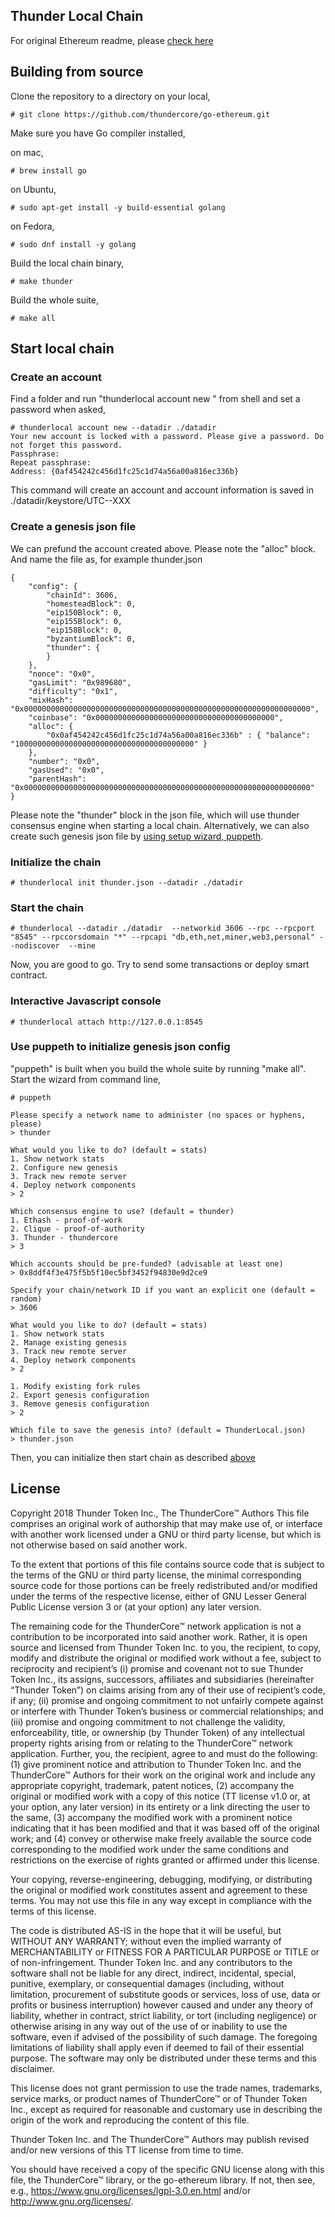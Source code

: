 ## Thunder Local Chain

For original Ethereum readme, please [check here](README_ETH.md)

## Building from source

Clone the repository to a directory on your local,

    # git clone https://github.com/thundercore/go-ethereum.git

Make sure you have Go compiler installed,

on mac,

    # brew install go

on Ubuntu,

    # sudo apt-get install -y build-essential golang

on Fedora,

    # sudo dnf install -y golang

Build the local chain binary,

    # make thunder

Build the whole suite,

    # make all

## Start local chain

### Create an account
Find a folder and run "thunderlocal account new " from shell and set a password when asked,

    # thunderlocal account new --datadir ./datadir
    Your new account is locked with a password. Please give a password. Do not forget this password.
    Passphrase:
    Repeat passphrase:
    Address: {0af454242c456d1fc25c1d74a56a00a816ec336b}

This command will create an account and account information is saved in ./datadir/keystore/UTC--XXX

### Create a genesis json file
We can prefund the account created above. Please note the "alloc" block. And name the file as, for example thunder.json

    {
        "config": {
            "chainId": 3606,
            "homesteadBlock": 0,
            "eip150Block": 0,
            "eip155Block": 0,
            "eip158Block": 0,
            "byzantiumBlock": 0,
            "thunder": {
            }
        },
        "nonce": "0x0",
        "gasLimit": "0x989680",
        "difficulty": "0x1",
        "mixHash": "0x0000000000000000000000000000000000000000000000000000000000000000",
        "coinbase": "0x0000000000000000000000000000000000000000",
        "alloc": {
            "0x0af454242c456d1fc25c1d74a56a00a816ec336b" : { "balance": "1000000000000000000000000000000000000000" }
        },
        "number": "0x0",
        "gasUsed": "0x0",
        "parentHash": "0x0000000000000000000000000000000000000000000000000000000000000000"
    }

Please note the "thunder" block in the json file, which will use thunder consensus engine when starting a local chain. Alternatively, we can also create such genesis json file by [using setup wizard, puppeth](#puppeth).

### <a name="initchain"></a>Initialize the chain

    # thunderlocal init thunder.json --datadir ./datadir

### Start the chain

    # thunderlocal --datadir ./datadir  --networkid 3606 --rpc --rpcport "8545" --rpccorsdomain "*" --rpcapi "db,eth,net,miner,web3,personal" --nodiscover  --mine

Now, you are good to go. Try to send some transactions or deploy smart contract.

### Interactive Javascript console

    # thunderlocal attach http://127.0.0.1:8545

### <a name="puppeth"></a>Use puppeth to initialize genesis json config

"puppeth" is built when you build the whole suite by running "make all". Start the wizard from command line,

    # puppeth

    Please specify a network name to administer (no spaces or hyphens, please)
    > thunder

    What would you like to do? (default = stats)
    1. Show network stats
    2. Configure new genesis
    3. Track new remote server
    4. Deploy network components
    > 2

    Which consensus engine to use? (default = thunder)
    1. Ethash - proof-of-work
    2. Clique - proof-of-authority
    3. Thunder - thundercore
    > 3

    Which accounts should be pre-funded? (advisable at least one)
    > 0x8ddf4f3e475f5b5f10ec5bf3452f94830e9d2ce9

    Specify your chain/network ID if you want an explicit one (default = random)
    > 3606

    What would you like to do? (default = stats)
    1. Show network stats
    2. Manage existing genesis
    3. Track new remote server
    4. Deploy network components
    > 2

    1. Modify existing fork rules
    2. Export genesis configuration
    3. Remove genesis configuration
    > 2

    Which file to save the genesis into? (default = ThunderLocal.json)
    > thunder.json

Then, you can initialize then start chain as described [above](#initchain)

## License

  Copyright 2018 Thunder Token Inc., The ThunderCore™ Authors
  This file comprises an original work of authorship that may make use of, or
  interface with another work licensed under a GNU or third party license, but
  which is not otherwise based on said another work.

  To the extent that portions of this file contains source code that is subject
  to the terms of the GNU or third party license, the minimal corresponding source
  code for those portions can be freely redistributed and/or modified under the
  terms of the respective license, either of GNU Lesser General Public License version 3
  or (at your option) any later version.

  The remaining code for the ThunderCore™ network application is not a contribution
  to be incorporated into said another work.  Rather, it is open source and licensed
  from Thunder Token Inc. to you, the recipient, to copy, modify and distribute the
  original or modified work without a fee, subject to reciprocity and recipient’s
  (i) promise and covenant not to sue Thunder Token Inc., its assigns, successors,
  affiliates and subsidiaries (hereinafter “Thunder Token”) on claims arising from
  any of their use of recipient’s code, if any; (ii) promise and ongoing commitment
  to not unfairly compete against or interfere with Thunder Token’s business or commercial
  relationships; and (iii) promise and ongoing commitment to not challenge the validity,
  enforceability, title, or ownership (by Thunder Token) of any intellectual property
  rights arising from or relating to the ThunderCore™ network application.  Further, you,
  the recipient, agree to and must do the following: (1) give prominent notice and
  attribution to Thunder Token Inc. and the ThunderCore™ Authors for their work on the
  original work and include any appropriate copyright, trademark, patent notices,
  (2) accompany the original or modified work with a copy of this notice (TT license v1.0
  or, at your option, any later version) in its entirety or a link directing the user to
  the same, (3) accompany the modified work with a prominent notice indicating that it
  has been modified and that it was based off of the original work; and (4) convey or
  otherwise make freely available the source code corresponding to the modified work
  under the same conditions and restrictions on the exercise of rights granted or
  affirmed under this license.

  Your copying, reverse-engineering, debugging, modifying, or distributing the original
  or modified work constitutes assent and agreement to these terms.  You may not use this
  file in any way except in compliance with the terms of this license.

  The code is distributed AS-IS in the hope that it will be useful, but WITHOUT ANY WARRANTY;
  without even the implied warranty of MERCHANTABILITY or FITNESS FOR A PARTICULAR PURPOSE or
  TITLE or of non-infringement.  Thunder Token Inc. and any contributors to the software shall
  not be liable for any direct, indirect, incidental, special, punitive, exemplary, or
  consequential damages (including, without limitation, procurement of substitute goods or
  services, loss of use, data or profits or business interruption) however caused and under
  any theory of liability, whether in contract, strict liability, or tort (including negligence)
  or otherwise arising in any way out of the use of or inability to use the software, even if
  advised of the possibility of such damage.  The foregoing limitations of liability shall apply
  even if deemed to fail of their essential purpose.  The software may only be distributed under
  these terms and this disclaimer.

  This license does not grant permission to use the trade names, trademarks, service marks, or
  product names of ThunderCore™ or of Thunder Token Inc., except as required for reasonable and
  customary use in describing the origin of the work and reproducing the content of this file.

  Thunder Token Inc. and The ThunderCore™ Authors may publish revised and/or new versions of
  this TT license from time to time.

  You should have received a copy of the specific GNU license along with this file,
  the ThunderCore™ library, or the go-ethereum library.  If not, then see, e.g.,
  <https://www.gnu.org/licenses/lgpl-3.0.en.html> and/or <http://www.gnu.org/licenses/>.
